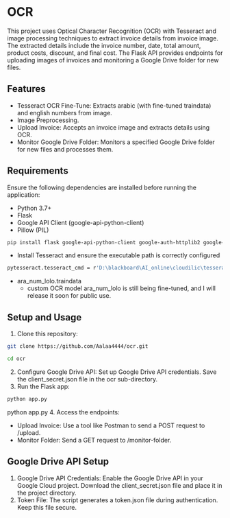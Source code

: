 # OCR 
This project uses Optical Character Recognition (OCR) with Tesseract and image processing techniques to extract invoice details from invoice image. The extracted details include the invoice number, date, total amount, product costs, discount, and final cost. The Flask API provides endpoints for uploading images of invoices and monitoring a Google Drive folder for new files.
## Features
* Tesseract OCR Fine-Tune: Extracts arabic (with fine-tuned traindata) and english numbers from image.
* Image Preprocessing.
* Upload Invoice: Accepts an invoice image and extracts details using OCR.
* Monitor Google Drive Folder: Monitors a specified Google Drive folder for new files and processes them.
## Requirements
Ensure the following dependencies are installed before running the application:

* Python 3.7+
* Flask
* Google API Client (google-api-python-client)
* Pillow (PIL)
```bash
pip install flask google-api-python-client google-auth-httplib2 google-auth-oauthlib pillow pytesseract numpy opencv-python matplotlib
```
* Install Tesseract and ensure the executable path is correctly configured
```bash
pytesseract.tesseract_cmd = r'D:\blackboard\AI_online\cloudilic\tesseract.exe'
```
* ara_num_lolo.traindata
  * custom OCR model ara_num_lolo is still being fine-tuned, and I will release it soon for public use.
## Setup and Usage
1. Clone this repository:
```bash
git clone https://github.com/Aalaa4444/ocr.git

cd ocr
```
2. Configure Google Drive API:
Set up Google Drive API credentials.
Save the client_secret.json file in the ocr sub-directory.
3. Run the Flask app:
```bash
python app.py
```
python app.py
4. Access the endpoints:
* Upload Invoice: Use a tool like Postman to send a POST request to /upload.
* Monitor Folder: Send a GET request to /monitor-folder.

## Google Drive API Setup
1. Google Drive API Credentials:
Enable the Google Drive API in your Google Cloud project.
Download the client_secret.json file and place it in the project directory.
2. Token File:
The script generates a token.json file during authentication. Keep this file secure.
